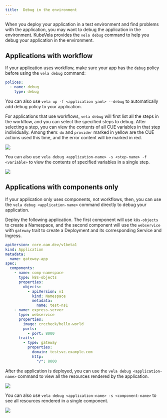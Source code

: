 ```yaml
---
title:  Debug in the environment
---
```


When you deploy your application in a test environment and find problems with the application, you may want to debug the application in the environment. KubeVela provides the `vela debug` command to help you debug your application in the environment.

## Applications with workflow

If your application uses workflow, make sure your app has the `debug` policy before using the `vela debug` command:

```yaml
polices:
  - name: debug
    type: debug
```

You can also use `vela up -f <application yaml> --debug` to automatically add debug policy to your application.

For applications that use workflows, `vela debug` will first list all the steps in the workflow, and you can select the specified steps to debug. After selecting a step, you can view the contents of all CUE variables in that step individually. Among them: `do` and `provider` marked in yellow are the CUE actions used this time, and the error content will be marked in red.

![](https://static.kubevela.net/images/1.4/debug-workflow.gif)

You can also use `vela debug <application-name> -s <step-name> -f <variable>` to view the contents of specified variables in a single step.

![](https://static.kubevela.net/images/1.4/debug-workflow-focus.gif)

## Applications with components only

If your application only uses components, not workflows, then, you can use the `vela debug <application-name>` command directly to debug your application.

Deploy the following application. The first component will use `k8s-objects` to create a Namespace, and the second component will use the `webservice` with `gateway` trait to create a Deployment and its corresponding Service and Ingress.

```yaml
apiVersion: core.oam.dev/v1beta1
kind: Application
metadata:
  name: gateway-app
spec:
  components:
    - name: comp-namespace
      type: k8s-objects
      properties:
        objects:
          - apiVersion: v1
            kind: Namespace
            metadata:
              name: test-ns1
    - name: express-server
      type: webservice
      properties:
        image: crccheck/hello-world
        ports:
          - port: 8000
      traits:
        - type: gateway
          properties:
            domain: testsvc.example.com
            http:
              "/": 8000
```

After the application is deployed, you can use the `vela debug <application-name>` command to view all the resources rendered by the application.

![](https://static.kubevela.net/images/1.4/debug-application.gif)

You can also use `vela debug <application-name> -s <component-name>` to see all resources rendered in a single component.

![](https://static.kubevela.net/images/1.4/debug-application-comp.gif)
